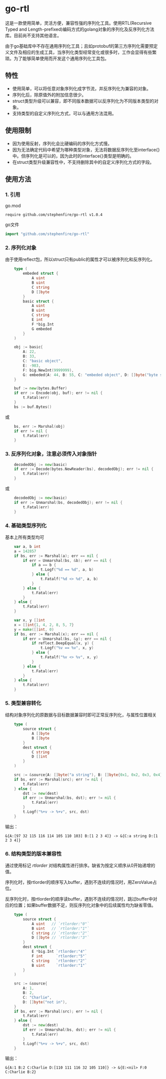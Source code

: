 # go-rtl

这是一款使用简单，灵活方便，兼容性强的序列化工具。使用RTL(Recursive Typed and Length-prefixed)编码方式的golang对象的序列化及反序列化方法库。目前尚不支持其他语言。

由于go基础库中不存在通用序列化工具；且如protobuf的第三方序列化需要预定义文件及相应的生成工具，当序列化类型经常变化或很多时，工作会显得有些繁琐。为了能够简单使用而开发这个通用序列化工具包。

## 特性

- 使用简单，可以将任意对象序列化成字节流，并反序列化为兼容的对象。
- 序列化后，除原值外的附加信息很少。
- struct类型升级可以兼容，即不同版本数据可以反序列化为不同版本类型的对象。
- 支持类型的自定义序列化方式，可以与通用方法混用。

## 使用限制

- 因为使用反射，序列化会比硬编码的序列化方式慢。
- 因为无法确定代码中希望为哪种类型对象，无法将数据反序列化至interface{}中。但序列化是可以的，因为此时的interface{}类型是明确的。
- 在struct类型升级兼容性中，不支持删除其中的自定义序列化方式的字段。

## 使用方法

### 1. 引用

go.mod

```
require github.com/stephenfire/go-rtl v1.0.4
```

go文件

```go
import "github.com/stephenfire/go-rtl"
```

### 2. 序列化对象

由于使用reflect包，所以struct只有public的属性才可以被序列化和反序列化。

```go
    type (
        embeded struct {
            A uint
            B uint
            C string
            D []byte
        }
        basic struct {
            A uint
            B uint
            C string
            E int
            F *big.Int
            G embeded
        }
    )

    obj := basic{
        A: 22,
        B: 33,
        C: "basic object",
        E: -983,
        F: big.NewInt(9999999),
        G: embeded{A: 44, B: 55, C: "embeded object", D: []byte("byte slice")},
    }
```

```go
    buf := new(bytes.Buffer)
    if err := Encode(obj, buf); err != nil {
        t.Fatal(err)
    }
    bs := buf.Bytes()
```

或

```go
    bs, err := Marshal(obj)
    if err != nil {
        t.Fatal(err)
    }
```

### 3. 反序列化对象，注意必须传入对象指针

```go
    decodedObj := new(basic)
    if err := Decode(bytes.NewReader(bs), decodedObj); err != nil {
        t.Fatal(err)
    }
```

或

```go
    decodedObj := new(basic)
    if err := Unmarshal(bs, decodedObj); err != nil {
        t.Fatal(err)
    }
```

### 4. 基础类型序列化

基本上所有类型均可

```go
    var a, b int
    a = 142857
    if bs, err := Marshal(a); err == nil {
        if err = Unmarshal(bs, &b); err == nil {
            if a == b {
                t.Logf("%d == %d", a, b)
            } else {
                t.Fatalf("%d <> %d", a, b)
            }
        } else {
            t.Fatal(err)
        }
    } else {
        t.Fatal(err)
    }

    var x, y []int
    x = []int{1, 4, 2, 8, 5, 7}
    y = make([]int, 0)
    if bs, err := Marshal(x); err == nil {
        if err = Unmarshal(bs, &y); err == nil {
            if reflect.DeepEqual(x, y) {
                t.Logf("%v == %v", x, y)
            } else {
                t.Fatalf("%v <> %v", x, y)
            }
        } else {
            t.Fatal(err)
        }
    } else {
        t.Fatal(err)
    }
```

### 5. 类型兼容转化

结构对象序列化的原数据与目标数据兼容时即可正常反序列化，与属性位置相关

```go
	type (
		source struct {
			A []byte
			B []byte
		}
		dest struct {
			C string
			D []int
		}
	)

	src := &source{A: []byte("a string"), B: []byte{0x1, 0x2, 0x3, 0x4}}
	if bs, err := Marshal(src); err != nil {
		t.Fatal(err)
	} else {
		dst := new(dest)
		if err := Unmarshal(bs, dst); err != nil {
			t.Fatal(err)
		}
		t.Logf("%+v -> %+v", src, dst)
	}
```

输出：

```
&{A:[97 32 115 116 114 105 110 103] B:[1 2 3 4]} -> &{C:a string D:[1 2 3 4]}
```



### 6. 结构类型的版本兼容性

通过使用标记 *rtlorder* 对结构属性进行排序。缺省为按定义顺序从0开始递增的值。

序列化时，按rtlorder的顺序写入buffer，遇到不连续的情况时，用ZeroValue占位。

反序列化时，按rtlorder的顺序读buffer，遇到不连续的情况时，跳过buffer中对应的位置；如果buffer数据不足，则反序列化对象中的后续属性均为缺省零值。

```go
	type (
		source struct {
			A uint   // `rtlorder:"0"`
			B uint   // `rtlorder:"1"`
			C string // `rtlorder:"2"`
			D []byte // `rtlorder:"3"`
		}
		dest struct {
			E *big.Int `rtlorder:"4"`
			F int      `rtlorder:"5"`
			C string   `rtlorder:"2"`
			B uint     `rtlorder:"1"`
		}
	)

	src := &source{
		A: 1,
		B: 2,
		C: "Charlie",
		D: []byte("not in"),
	}
	if bs, err := Marshal(src); err != nil {
		t.Fatal(err)
	} else {
		dst := new(dest)
		if err := Unmarshal(bs, dst); err != nil {
			t.Fatal(err)
		}
		t.Logf("%+v -> %+v", src, dst)
	}
```

输出：

```
&{A:1 B:2 C:Charlie D:[110 111 116 32 105 110]} -> &{E:<nil> F:0 C:Charlie B:2}
```

